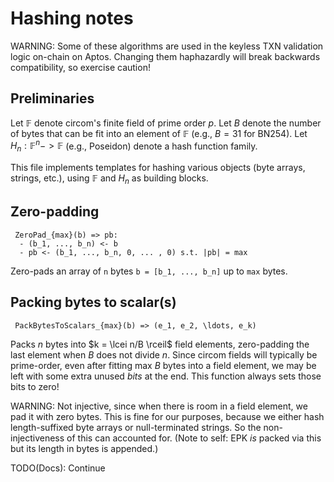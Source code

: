 # Hashing notes

WARNING: Some of these algorithms are used in the keyless TXN validation logic on-chain
on Aptos. Changing them haphazardly will break backwards compatibility, so exercise
caution!

## Preliminaries

Let $\mathbb{F}$ denote circom's finite field of prime order $p$.
Let $B$ denote the number of bytes that can be fit into an element of $\mathbb{F}$ (e.g., $B = 31$ for BN254).
Let $H_n : \mathbb{F}^n -> \mathbb{F}$ (e.g., Poseidon) denote a hash function family.

This file implements templates for hashing various objects (byte arrays, strings, etc.), using $\mathbb{F}$ and $H_n$ as building blocks.

## Zero-padding

```
 ZeroPad_{max}(b) => pb:
  - (b_1, ..., b_n) <- b
  - pb <- (b_1, ..., b_n, 0, ... , 0) s.t. |pb| = max
```

Zero-pads an array of `n` bytes `b = [b_1, ..., b_n]` up to `max` bytes.

## Packing bytes to scalar(s)

```
 PackBytesToScalars_{max}(b) => (e_1, e_2, \ldots, e_k)
```

Packs $n$ bytes into $k = \lcei n/B \rceil$ field elements, zero-padding the last element
when $B$ does not divide $n$. Since circom fields will typically be prime-order, even
after fitting max $B$ bytes into a field element, we may be left with some extra
unused *bits* at the end. This function always sets those bits to zero!

WARNING: Not injective, since when there is room in a field element, we pad
it with zero bytes.
This is fine for our purposes, because we either hash length-suffixed byte arrays
or null-terminated strings. So the non-injectiveness of this can accounted for.
(Note to self: EPK *is* packed via this but its length in bytes is appended.)

TODO(Docs): Continue
